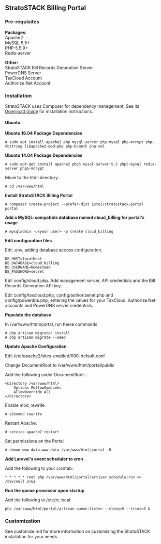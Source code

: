 ## StratoSTACK Billing Portal

### Pre-requisites

**Packages:**  
Apache2  
MySQL 5.5+  
PHP-5.5.9+  
Redis-server

**Other:**  
StratoSTACK Bill Records Generation Server  
PowerDNS Server  
TaxCloud Account  
Authorize.Net Account

### Installation

StratoSTACK uses Composer for dependency management.  See its [Download Guide](https://getcomposer.org/download/) for installation instructions.

#### Ubuntu

**Ubuntu 16.04 Package Dependencies**

	# sudo apt install apache2 php mysql-server php-mysql php-mcrypt php-mbstring libapache2-mod-php php-bcmath php-xml

**Ubuntu 14.04 Package Dependencies**

	# sudo apt-get install apache2 php5 mysql-server-5.5 php5-mysql redis-server php5-mcrypt

Move to the html directory:

	# cd /var/www/html

**Install StratoSTACK Billing Portal**

	# composer create-project --prefer-dist 1stel/stratostack-portal portal

**Add a MySQL-compatible database named cloud_billing for portal's usage**

	# mysqladmin -u<your user> -p create cloud_billing

**Edit configuration files**

Edit .env, adding database access configuration.

	DB_HOST=localhost
	DB_DATABASE=cloud_billing
	DB_USERNAME=homestead
	DB_PASSWORD=secret

Edit config/cloud.php.  Add management server, API credentials and the Bill Records Generation API key.

Edit config/taxcloud.php, config/authorizenet.php and config/powerdns.php, entering the values for your TaxCloud, Authorize.Net accounts and PowerDNS server credentials.

**Populate the database**

In /var/www/html/portal, run these commands

	# php artisan migrate: install
	# php artisan migrate --seed

**Update Apache Configuration**

Edit /etc/apache2/sites-enabled/000-default.conf

Change DocumentRoot to /var/www/html/portal/public

Add the following under DocumentRoot:

	<Directory /var/www/html>
		Options FollowSymLinks
		AllowOverride All
	</Directory>

Enable mod_rewrite:

	# a2enmod rewrite

Restart Apache:

	# service apache2 restart

Set permissions on the Portal

	# chown www-data.www-data /var/www/html/portal -R

**Add Laravel's event scheduler to cron**

Add the following to your crontab:

	* * * * * root php /var/www/html/portal/artisan schedule:run >> /dev/null 2>&1

**Run the queue processor upon startup**

Add the following to /etc/rc.local:

	php /var/www/html/portal/artisan queue:listen --sleep=5 --tries=3 &

### Customization

See customize.md for more information on customizing the StratoSTACK installation for your needs.